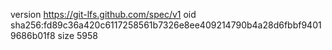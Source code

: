 version https://git-lfs.github.com/spec/v1
oid sha256:fd89c36a420c6117258561b7326e8ee409214790b4a28d6fbbf94019686b01f8
size 5958
